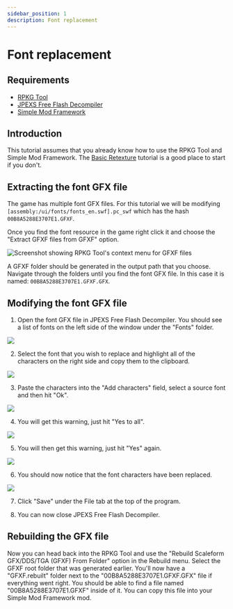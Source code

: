 ```yaml
---
sidebar_position: 1
description: Font replacement
---
```


# Font replacement

## Requirements
- [RPKG Tool](/rpkg)
- [JPEXS Free Flash Decompiler](https://github.com/jindrapetrik/jpexs-decompiler)
- [Simple Mod Framework](https://www.nexusmods.com/hitman3/mods/200)

## Introduction
This tutorial assumes that you already know how to use the RPKG Tool and Simple Mod Framework. The [Basic Retexture](../suitmodding/basicretexture.md) tutorial is a good place to start if you don't.

## Extracting the font GFX file
The game has multiple font GFX files. For this tutorial we will be modifying `[assembly:/ui/fonts/fonts_en.swf].pc_swf` which has the hash `00B8A5288E3707E1.GFXF`.

Once you find the font resource in the game right click it and choose the "Extract GFXF files from GFXF" option.

![Screenshot showing RPKG Tool's context menu for GFXF files](pathname:///media/scaleform/fontreplacement/extract-font-gfx.png)

A GFXF folder should be generated in the output path that you choose. Navigate through the folders until you find the font GFX file. In this case it is named: `00B8A5288E3707E1.GFXF.GFX`.

## Modifying the font GFX file
1. Open the font GFX file in JPEXS Free Flash Decompiler. You should see a list of fonts on the left side of the window under the "Fonts" folder.

![](pathname:///media/scaleform/fontreplacement/jpexs-fonts.png)

2. Select the font that you wish to replace and highlight all of the characters on the right side and copy them to the clipboard.

![](pathname:///media/scaleform/fontreplacement/jpexs-font-characters-highlighted.png)

3. Paste the characters into the "Add characters" field, select a source font and then hit "Ok".

![](pathname:///media/scaleform/fontreplacement/jpexs-font-add-characters.png)

4. You will get this warning, just hit "Yes to all".

![](pathname:///media/scaleform/fontreplacement/jpexs-font-replacement-warning.png)

5. You will then get this warning, just hit "Yes" again.

![](pathname:///media/scaleform/fontreplacement/jpexs-font-replacement-2nd-warning.png)

6. You should now notice that the font characters have been replaced.

![](pathname:///media/scaleform/fontreplacement/jpexs-font-replacement-done.png)

7. Click "Save" under the File tab at the top of the program.

8. You can now close JPEXS Free Flash Decompiler.

## Rebuilding the GFX file
Now you can head back into the RPKG Tool and use the "Rebuild Scaleform GFX/DDS/TGA (GFXF) From Folder" option in the Rebuild menu. Select the GFXF root folder that was generated earlier. You'll now have a "GFXF.rebuilt" folder next to the "00B8A5288E3707E1.GFXF.GFX" file if everything went right. You should be able to find a file named "00B8A5288E3707E1.GFXF" inside of it. You can copy this file into your Simple Mod Framework mod.